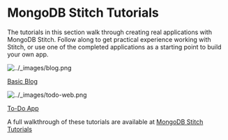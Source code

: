 # MongoDB Stitch Tutorials

The tutorials in this section walk through creating real applications with MongoDB Stitch. Follow along to get practical experience working with Stitch, or use one of the completed applications as a starting point to build your own app. 

![../_images/blog.png](https://docs.mongodb.com/stitch/_images/blog.png)

[Basic Blog](https://docs.mongodb.com/stitch/tutorials/blog-overview/)


![../_images/todo-web.png](https://docs.mongodb.com/stitch/_images/todo-web.png)

[To-Do App](https://docs.mongodb.com/stitch/tutorials/todo-overview/)



A full walkthrough of these tutorials are available at [MongoDB Stitch Tutorials](https://docs.mongodb.com/stitch/tutorials/)


